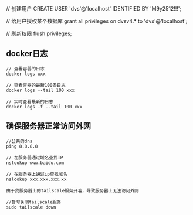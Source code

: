 // 创建用户
CREATE USER 'dvs'@'localhost' IDENTIFIED BY 'M9y2512!!!';

// 给用户授权某个数据库
grant all privileges on dvsv4.* to 'dvs'@'localhost';

// 刷新权限
flush privileges;

## docker日志
```
// 查看容器的日志
docker logs xxx

// 查看容器的最新100条日志
docker logs --tail 100 xxx

// 实时查看最新的日志
docker logs -f --tail 100 xxx
```

## 确保服务器正常访问外网
```
//公共的dns
ping 8.8.8.8

// 在服务器通过域名查找IP
nslookup www.baidu.com

// 在服务器上通过ip查找域名
nslookup xxx.xxx.xxx.xx

由于我服务器上的tailscale服务开着，导致服务器上无法访问外网

//暂时关闭tailscale服务
sudo tailscale down
```